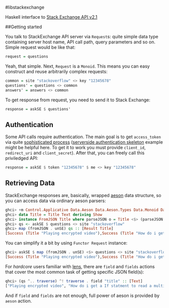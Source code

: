 #libstackexchange

Haskell interface to [Stack Exchange API v2.1][1]

##Getting started

You talk to StackExchange API server via `Request`s: quite simple data type
containing server host name, API call path, query parameters and so on. Simple
request would be like that:

```haskell
request = questions
```

Yeah, that simple. Next, `Request` is a `Monoid`. This means you
can easy construct and reuse arbitrarily complex requests:

```haskell
common = site "stackoverflow" <> key "12345678"
questions' = questions <> common
answers' = answers <> common
```

To get response from request, you need to send it to Stack Exchange:

```haskell
response = askSE $ questions'
```



## Authentication

Some API calls require authentication. The main goal is to get `access_token` via quite
[sophisticated process][3] ([serverside authentication skeleton][5] example might be helpful here. To get it to work you
must provide `client_id`, `redirect_uri` and `client_secret`). After that, you can freely call this priviledged API:

```haskell
response = askSE $ token "12345678" $ me <> key "12345678"
```

## Retrieving Data

StackExchange responses are, basically, wrapped [aeson][2] data structure, so you can
access data via ordinary aeson parsers:

```haskell
ghci> +m Control.Applicative Data.Aeson Data.Aeson.Types Data.Monoid Data.Text
ghci> data Title = Title Text deriving Show
ghci> instance FromJSON Title where parseJSON o = Title <$> (parseJSON o >>= (.: "title"))
ghci> qs <- askSE $ questions <> site "stackoverflow"
ghci> map (fromJSON . unSE) qs :: [Result Title]
[Success (Title "Playing encrypted video"),Success (Title "How do i get a If statment to read a multilined textbox?"), ...]
```

You can simplify it a bit by using `Functor Request` instance:

```haskell
ghci> askSE $ map (fromJSON . unSE) <$> questions <> site "stackoverflow" :: IO [Result Title]
[Success (Title "Playing encrypted video"),Success (Title "How do i get a If statment to read a multilined textbox?"), ...]
```

For _hardcore_ users familiar with [lens][4], there are `field` and
`fields` actions that cover the most common task of getting specific JSON field(s):

```haskell
qhci> (qs ^.. traverse) ^! traverse . field "title" :: [Text]
["Playing encrypted video", "How do i get a If statment to read a multilined textbox?", ...]
```

And if `field` and `fields` are not enough, full power of aeson is provided by `aeson` action.

 [1]: https://api.stackexchange.com/docs
 [2]: http://hackage.haskell.org/package/aeson
 [3]: https://api.stackexchange.com/docs/authentication
 [4]: http://hackage.haskell.org/package/lens
 [5]: https://github.com/supki/libstackexchange/blob/master/examples/server-side-authentication.hs